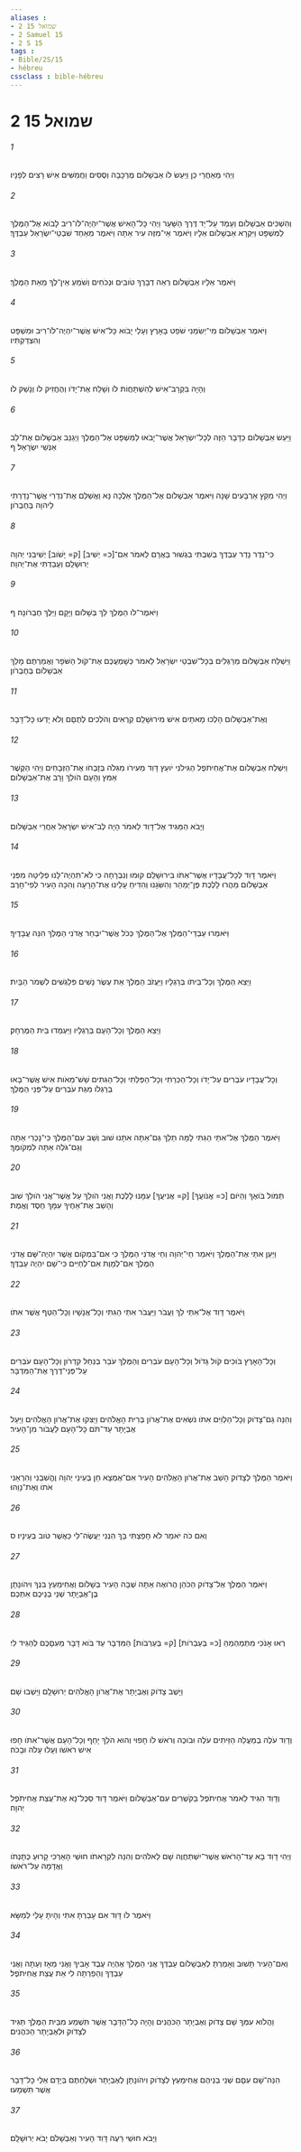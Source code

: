 ```yaml
---
aliases : 
- 2 שמואל 15
- 2 Samuel 15
- 2 S 15
tags : 
- Bible/2S/15
- hébreu
cssclass : bible-hébreu
---
```


# 2 שמואל 15

###### 1
וַיְהִי מֵאַחֲרֵי כֵן וַיַּעַשׂ לֹו אַבְשָׁלֹום מֶרְכָּבָה וְסֻסִים וַחֲמִשִּׁים אִישׁ רָצִים לְפָנָיו׃
###### 2
וְהִשְׁכִּים אַבְשָׁלֹום וְעָמַד עַל־יַד דֶּרֶךְ הַשָּׁעַר וַיְהִי כָּל־הָאִישׁ אֲשֶׁר־יִהְיֶה־לֹּו־רִיב לָבֹוא אֶל־הַמֶּלֶךְ לַמִּשְׁפָּט וַיִּקְרָא אַבְשָׁלֹום אֵלָיו וַיֹּאמֶר אֵי־מִזֶּה עִיר אַתָּה וַיֹּאמֶר מֵאַחַד שִׁבְטֵי־יִשְׂרָאֵל עַבְדֶּךָ׃
###### 3
וַיֹּאמֶר אֵלָיו אַבְשָׁלֹום רְאֵה דְבָרֶךָ טֹובִים וּנְכֹחִים וְשֹׁמֵעַ אֵין־לְךָ מֵאֵת הַמֶּלֶךְ׃
###### 4
וַיֹּאמֶר אַבְשָׁלֹום מִי־יְשִׂמֵנִי שֹׁפֵט בָּאָרֶץ וְעָלַי יָבֹוא כָּל־אִישׁ אֲשֶׁר־יִהְיֶה־לֹּו־רִיב וּמִשְׁפָּט וְהִצְדַּקְתִּיו׃
###### 5
וְהָיָה בִּקְרָב־אִישׁ לְהִשְׁתַּחֲוֹת לֹו וְשָׁלַח אֶת־יָדֹו וְהֶחֱזִיק לֹו וְנָשַׁק לֹו׃
###### 6
וַיַּעַשׂ אַבְשָׁלֹום כַּדָּבָר הַזֶּה לְכָל־יִשְׂרָאֵל אֲשֶׁר־יָבֹאוּ לַמִּשְׁפָּט אֶל־הַמֶּלֶךְ וַיְגַנֵּב אַבְשָׁלֹום אֶת־לֵב אַנְשֵׁי יִשְׂרָאֵל׃ ף
###### 7
וַיְהִי מִקֵּץ אַרְבָּעִים שָׁנָה וַיֹּאמֶר אַבְשָׁלֹום אֶל־הַמֶּלֶךְ אֵלֲכָה נָּא וַאֲשַׁלֵּם אֶת־נִדְרִי אֲשֶׁר־נָדַרְתִּי לַיהוָה בְּחֶבְרֹון׃
###### 8
כִּי־נֵדֶר נָדַר עַבְדְּךָ בְּשִׁבְתִּי בִגְשׁוּר בַּאֲרָם לֵאמֹר אִם־[כ= יְשִׁיב] [ק= יָשֹׁוב] יְשִׁיבֵנִי יְהוָה יְרוּשָׁלִַם וְעָבַדְתִּי אֶת־יְהוָה׃
###### 9
וַיֹּאמֶר־לֹו הַמֶּלֶךְ לֵךְ בְּשָׁלֹום וַיָּקָם וַיֵּלֶךְ חֶבְרֹונָה׃ ף
###### 10
וַיִּשְׁלַח אַבְשָׁלֹום מְרַגְּלִים בְּכָל־שִׁבְטֵי יִשְׂרָאֵל לֵאמֹר כְּשָׁמְעֲכֶם אֶת־קֹול הַשֹּׁפָר וַאֲמַרְתֶּם מָלַךְ אַבְשָׁלֹום בְּחֶבְרֹון׃
###### 11
וְאֶת־אַבְשָׁלֹום הָלְכוּ מָאתַיִם אִישׁ מִירוּשָׁלִַם קְרֻאִים וְהֹלְכִים לְתֻםָּם וְלֹא יָדְעוּ כָּל־דָּבָר׃
###### 12
וַיִּשְׁלַח אַבְשָׁלֹום אֶת־אֲחִיתֹפֶל הַגִּילֹנִי יֹועֵץ דָּוִד מֵעִירֹו מִגִּלֹה בְּזָבְחֹו אֶת־הַזְּבָחִים וַיְהִי הַקֶּשֶׁר אַמִּץ וְהָעָם הֹולֵךְ וָרָב אֶת־אַבְשָׁלֹום׃
###### 13
וַיָּבֹא הַמַּגִּיד אֶל־דָּוִד לֵאמֹר הָיָה לֶב־אִישׁ יִשְׂרָאֵל אַחֲרֵי אַבְשָׁלֹום׃
###### 14
וַיֹּאמֶר דָּוִד לְכָל־עֲבָדָיו אֲשֶׁר־אִתֹּו בִירוּשָׁלִַם קוּמוּ וְנִבְרָחָה כִּי לֹא־תִהְיֶה־לָּנוּ פְלֵיטָה מִפְּנֵי אַבְשָׁלֹום מַהֲרוּ לָלֶכֶת פֶּן־יְמַהֵר וְהִשִּׂגָנוּ וְהִדִּיחַ עָלֵינוּ אֶת־הָרָעָה וְהִכָּה הָעִיר לְפִי־חָרֶב׃
###### 15
וַיֹּאמְרוּ עַבְדֵי־הַמֶּלֶךְ אֶל־הַמֶּלֶךְ כְּכֹל אֲשֶׁר־יִבְחַר אֲדֹנִי הַמֶּלֶךְ הִנֵּה עֲבָדֶיךָ׃
###### 16
וַיֵּצֵא הַמֶּלֶךְ וְכָל־בֵּיתֹו בְּרַגְלָיו וַיַּעֲזֹב הַמֶּלֶךְ אֵת עֶשֶׂר נָשִׁים פִּלַגְשִׁים לִשְׁמֹר הַבָּיִת׃
###### 17
וַיֵּצֵא הַמֶּלֶךְ וְכָל־הָעָם בְּרַגְלָיו וַיַּעַמְדוּ בֵּית הַמֶּרְחָק׃
###### 18
וְכָל־עֲבָדָיו עֹבְרִים עַל־יָדֹו וְכָל־הַכְּרֵתִי וְכָל־הַפְּלֵתִי וְכָל־הַגִּתִּים שֵׁשׁ־מֵאֹות אִישׁ אֲשֶׁר־בָּאוּ בְרַגְלֹו מִגַּת עֹבְרִים עַל־פְּנֵי הַמֶּלֶךְ׃
###### 19
וַיֹּאמֶר הַמֶּלֶךְ אֶל־אִתַּי הַגִּתִּי לָמָּה תֵלֵךְ גַּם־אַתָּה אִתָּנוּ שׁוּב וְשֵׁב עִם־הַמֶּלֶךְ כִּי־נָכְרִי אַתָּה וְגַם־גֹּלֶה אַתָּה לִמְקֹומֶךָ׃
###### 20
תְּמֹול בֹּואֶךָ וְהַיֹּום [כ= אֲנֹועֲךָ] [ק= אֲנִיעֲךָ] עִמָּנוּ לָלֶכֶת וַאֲנִי הֹולֵךְ עַל אֲשֶׁר־אֲנִי הֹולֵךְ שׁוּב וְהָשֵׁב אֶת־אַחֶיךָ עִמָּךְ חֶסֶד וֶאֱמֶת׃
###### 21
וַיַּעַן אִתַּי אֶת־הַמֶּלֶךְ וַיֹּאמַר חַי־יְהוָה וְחֵי אֲדֹנִי הַמֶּלֶךְ כִּי אִם־בִּמְקֹום אֲשֶׁר יִהְיֶה־שָּׁם אֲדֹנִי הַמֶּלֶךְ אִם־לְמָוֶת אִם־לְחַיִּים כִּי־שָׁם יִהְיֶה עַבְדֶּךָ׃
###### 22
וַיֹּאמֶר דָּוִד אֶל־אִתַּי לֵךְ וַעֲבֹר וַיַּעֲבֹר אִתַּי הַגִּתִּי וְכָל־אֲנָשָׁיו וְכָל־הַטַּף אֲשֶׁר אִתֹּו׃
###### 23
וְכָל־הָאָרֶץ בֹּוכִים קֹול גָּדֹול וְכָל־הָעָם עֹבְרִים וְהַמֶּלֶךְ עֹבֵר בְּנַחַל קִדְרֹון וְכָל־הָעָם עֹבְרִים עַל־פְּנֵי־דֶרֶךְ אֶת־הַמִּדְבָּר׃
###### 24
וְהִנֵּה גַם־צָדֹוק וְכָל־הַלְוִיִּם אִתֹּו נֹשְׂאִים אֶת־אֲרֹון בְּרִית הָאֱלֹהִים וַיַּצִּקוּ אֶת־אֲרֹון הָאֱלֹהִים וַיַּעַל אֶבְיָתָר עַד־תֹּם כָּל־הָעָם לַעֲבֹור מִן־הָעִיר׃
###### 25
וַיֹּאמֶר הַמֶּלֶךְ לְצָדֹוק הָשֵׁב אֶת־אֲרֹון הָאֱלֹהִים הָעִיר אִם־אֶמְצָא חֵן בְּעֵינֵי יְהוָה וֶהֱשִׁבַנִי וְהִרְאַנִי אֹתֹו וְאֶת־נָוֵהוּ׃
###### 26
וְאִם כֹּה יֹאמַר לֹא חָפַצְתִּי בָּךְ הִנְנִי יַעֲשֶׂה־לִּי כַּאֲשֶׁר טֹוב בְּעֵינָיו׃ ס
###### 27
וַיֹּאמֶר הַמֶּלֶךְ אֶל־צָדֹוק הַכֹּהֵן הֲרֹואֶה אַתָּה שֻׁבָה הָעִיר בְּשָׁלֹום וַאֲחִימַעַץ בִּנְךָ וִיהֹונָתָן בֶּן־אֶבְיָתָר שְׁנֵי בְנֵיכֶם אִתְּכֶם׃
###### 28
רְאוּ אָנֹכִי מִתְמַהְמֵהַּ [כ= בְּעַבְרֹות] [ק= בְּעַרְבֹות] הַמִּדְבָּר עַד בֹּוא דָבָר מֵעִםָּכֶם לְהַגִּיד לִי׃
###### 29
וַיָּשֶׁב צָדֹוק וְאֶבְיָתָר אֶת־אֲרֹון הָאֱלֹהִים יְרוּשָׁלִָם וַיֵּשְׁבוּ שָׁם׃
###### 30
וְדָוִד עֹלֶה בְמַעֲלֵה הַזֵּיתִים עֹלֶה וּבֹוכֶה וְרֹאשׁ לֹו חָפוּי וְהוּא הֹלֵךְ יָחֵף וְכָל־הָעָם אֲשֶׁר־אִתֹּו חָפוּ אִישׁ רֹאשֹׁו וְעָלוּ עָלֹה וּבָכֹה׃
###### 31
וְדָוִד הִגִּיד לֵאמֹר אֲחִיתֹפֶל בַּקֹּשְׁרִים עִם־אַבְשָׁלֹום וַיֹּאמֶר דָּוִד סַכֶּל־נָא אֶת־עֲצַת אֲחִיתֹפֶל יְהוָה׃
###### 32
וַיְהִי דָוִד בָּא עַד־הָרֹאשׁ אֲשֶׁר־יִשְׁתַּחֲוֶה שָׁם לֵאלֹהִים וְהִנֵּה לִקְרָאתֹו חוּשַׁי הָאַרְכִּי קָרוּעַ כֻּתָּנְתֹּו וַאֲדָמָה עַל־רֹאשֹׁו׃
###### 33
וַיֹּאמֶר לֹו דָּוִד אִם עָבַרְתָּ אִתִּי וְהָיִתָ עָלַי לְמַשָּׂא׃
###### 34
וְאִם־הָעִיר תָּשׁוּב וְאָמַרְתָּ לְאַבְשָׁלֹום עַבְדְּךָ אֲנִי הַמֶּלֶךְ אֶהְיֶה עֶבֶד אָבִיךָ וַאֲנִי מֵאָז וְעַתָּה וַאֲנִי עַבְדֶּךָ וְהֵפַרְתָּה לִי אֵת עֲצַת אֲחִיתֹפֶל׃
###### 35
וַהֲלֹוא עִמְּךָ שָׁם צָדֹוק וְאֶבְיָתָר הַכֹּהֲנִים וְהָיָה כָּל־הַדָּבָר אֲשֶׁר תִּשְׁמַע מִבֵּית הַמֶּלֶךְ תַּגִּיד לְצָדֹוק וּלְאֶבְיָתָר הַכֹּהֲנִים׃
###### 36
הִנֵּה־שָׁם עִםָּם שְׁנֵי בְנֵיהֶם אֲחִימַעַץ לְצָדֹוק וִיהֹונָתָן לְאֶבְיָתָר וּשְׁלַחְתֶּם בְּיָדָם אֵלַי כָּל־דָּבָר אֲשֶׁר תִּשְׁמָעוּ׃
###### 37
וַיָּבֹא חוּשַׁי רֵעֶה דָוִד הָעִיר וְאַבְשָׁלֹם יָבֹא יְרוּשָׁלִָם׃
